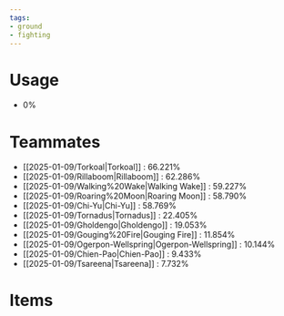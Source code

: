 ```yaml
---
tags:
- ground
- fighting
---
```

# Usage
- 0%
# Teammates
- [[2025-01-09/Torkoal|Torkoal]] : 66.221%
- [[2025-01-09/Rillaboom|Rillaboom]] : 62.286%
- [[2025-01-09/Walking%20Wake|Walking Wake]] : 59.227%
- [[2025-01-09/Roaring%20Moon|Roaring Moon]] : 58.790%
- [[2025-01-09/Chi-Yu|Chi-Yu]] : 58.769%
- [[2025-01-09/Tornadus|Tornadus]] : 22.405%
- [[2025-01-09/Gholdengo|Gholdengo]] : 19.053%
- [[2025-01-09/Gouging%20Fire|Gouging Fire]] : 11.854%
- [[2025-01-09/Ogerpon-Wellspring|Ogerpon-Wellspring]] : 10.144%
- [[2025-01-09/Chien-Pao|Chien-Pao]] : 9.433%
- [[2025-01-09/Tsareena|Tsareena]] : 7.732%
# Items